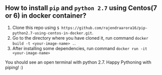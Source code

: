 **How to install `pip` and `python 2.7` using Centos(7 or 6) in docker container?**
------------------------------------

 1. Clone this repo using `$ https://github.com/rajendraarora16/pip-python2.7-using-centos-in-docker.git`.
 2. Go to the directory where you have cloned it, run command `docker build -t <your-image-name> .`.
 3. After installing some dependencies, run command `docker run -it <your-image-name>`

You should see an open terminal with python 2.7. Happy Pythoning with piping! :)
